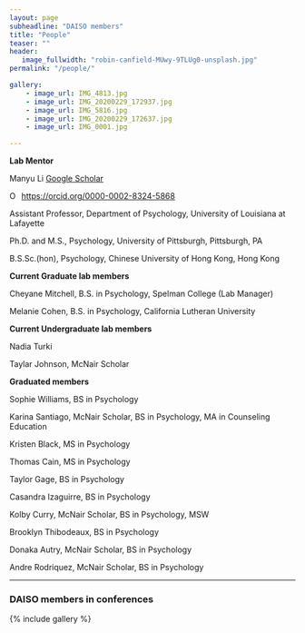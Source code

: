 ```yaml
---
layout: page
subheadline: "DAISO members"
title: "People"
teaser: ""
header:
   image_fullwidth: "robin-canfield-MUwy-9TLUg0-unsplash.jpg"
permalink: "/people/"

gallery:
    - image_url: IMG_4813.jpg
    - image_url: IMG_20200229_172937.jpg
    - image_url: IMG_5816.jpg
    - image_url: IMG_20200229_172637.jpg
    - image_url: IMG_0001.jpg

---
```

**Lab Mentor**

Manyu Li [Google Scholar](https://scholar.google.com/citations?user=lU50KEgAAAAJ&hl=en&authuser=4)
<div itemscope itemtype="https://schema.org/Person"><a itemprop="sameAs" content="ORCID" href="https://orcid.org/0000-0002-8324-5868" target="orcid.widget" rel="me noopener noreferrer" style="vertical-align:top;"><img src="https://orcid.org/sites/default/files/images/orcid_16x16.png" style="width:1em;margin-right:.5em;" alt="ORCID iD icon">https://orcid.org/0000-0002-8324-5868</a></div>

Assistant Professor, Department of Psychology, University of Louisiana at Lafayette

Ph.D. and M.S., Psychology, University of Pittsburgh, Pittsburgh, PA

B.S.Sc.(hon), Psychology, Chinese University of Hong Kong, Hong Kong

**Current Graduate lab members**

Cheyane Mitchell, B.S. in Psychology, Spelman College (Lab Manager)

Melanie Cohen, B.S. in Psychology, California Lutheran University 

**Current Undergraduate lab members**

Nadia Turki

Taylar Johnson, McNair Scholar

**Graduated members**

Sophie Williams, BS in Psychology

Karina Santiago, McNair Scholar, BS in Psychology, MA in Counseling Education

Kristen Black, MS in Psychology

Thomas Cain, MS in Psychology

Taylor Gage, BS in Psychology 

Casandra Izaguirre, BS in Psychology

Kolby Curry, McNair Scholar, BS in Psychology, MSW

Brooklyn Thibodeaux, BS in Psychology

Donaka Autry, McNair Scholar, BS in Psychology

Andre Rodriquez, McNair Scholar, BS in Psychology


---
### DAISO members in conferences
{% include gallery %}